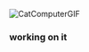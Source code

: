 
![CatComputerGIF](https://user-images.githubusercontent.com/69158247/192424619-20622aff-bf39-4006-bc55-b52529803175.gif)
### working on it 
